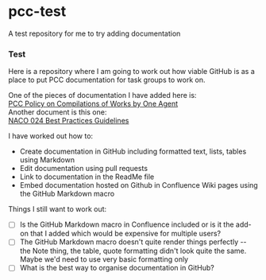 # pcc-test
A test repository for me to try adding documentation
### Test
Here is a repository where I am going to work out how viable GitHub is as a place to put PCC documentation for task groups to work on.  


One of the pieces of documentation I have added here is:  
[PCC Policy on Compilations of Works by One Agent](https://github.com/fcioni/pcc-test/blob/main/pcc-policy-on-compilations-of-works-by-one-agent.md)  
Another document is this one:  
[NACO 024 Best Practices Guidelines](https://github.com/fcioni/pcc-test/blob/main/naco-024-best-practices-guidelines.md)  

I have worked out how to:  
- Create documentation in GitHub including formatted text, lists, tables using Markdown
- Edit documentation using pull requests  
- Link to documentation in the ReadMe file  
- Embed documentation hosted on Github in Confluence Wiki pages using the GitHub Markdown macro

Things I still want to work out:  
- [ ] Is the GitHub Markdown macro in Confluence included or is it the add-on that I added which would be expensive for multiple users?
- [ ] The GitHub Markdown macro doesn't quite render things perfectly -- the Note thing, the table, quote formatting didn't look quite the same. Maybe we'd need to use very basic formatting only
- [ ] What is the best way to organise documentation in GitHub?
